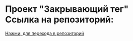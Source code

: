 # Проект "Закрывающий тег" Ссылка на репозиторий:

[Нажми, для перехода в репозиторий](https://github.com/SergeyFedorov007/zakrivayuschiy-teg-f.git)